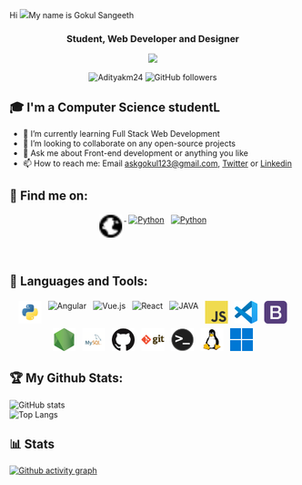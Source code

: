 Hi ![](https://user-images.githubusercontent.com/18350557/176309783-0785949b-9127-417c-8b55-ab5a4333674e.gif)My name is Gokul Sangeeth
<h3 align="center">Student, Web Developer and Designer</h3>
<p align="center"><img src="https://media.giphy.com/media/dxn6fRlTIShoeBr69N/giphy.gif" width="100px"></p>
<p align="center"> <img src="https://komarev.com/ghpvc/?username=adityakm24&label=Profile%20views&color=0e75b6&style=flat" alt="Adityakm24" /> 
<img alt="GitHub followers" src="https://img.shields.io/github/followers/gokulsgh?style=social"/>
</p>



## 🎓 I'm a Computer Science studentL
- 🌱 I’m currently learning Full Stack Web Development
- 👯 I’m looking to collaborate on any open-source projects
- 💬 Ask me about Front-end development or anything you like
- 📫 How to reach me: Email <a href="mailto: askgokul123@gmail.com">askgokul123@gmail.com</a>, <a href="https://twitter.com/Adityakm24"> Twitter</a> or <a href="www.linkedin.com/in/gokul-sangeeth-381182252/">Linkedin</a>

## :email: Find me on:
<p align="center">
 <a href="https://gokulsgh.github.io/" target="_blank" rel="noopener noreferrer"> <img src="https://raw.githubusercontent.com/iconic/open-iconic/master/svg/globe.svg" alt="Python" height="40" style="vertical-align:top; margin:4px"> </a>
 <a href="www.linkedin.com/in/gokul-sangeeth-381182252/" target="_blank" rel="noopener noreferrer"> <img src="https://cdn.jsdelivr.net/npm/simple-icons@v3/icons/linkedin.svg" alt="Python" height="40" style="vertical-align:top; margin:4px"></a>
 <a href="5svdnol2@anonaddy.me"> <img src="https://cdn.jsdelivr.net/npm/simple-icons@v3/icons/gmail.svg" alt="Python" height="40" style="vertical-align:top; margin:4px"></a>
</p>

<br />

## 🧰 Languages and Tools:
<p align="center">
<img src="https://raw.githubusercontent.com/github/explore/80688e429a7d4ef2fca1e82350fe8e3517d3494d/topics/python/python.png" alt="Python" height="40" style="vertical-align:top; margin:4px">
<img src="https://cdn.svgporn.com/logos/angular-icon.svg" alt="Angular" height="40" style="vertical-align:top; margin:4px">
<img src="https://cdn.svgporn.com/logos/vue.svg" alt="Vue.js" height="40" style="vertical-align:top; margin:4px">
<img src="https://cdn.svgporn.com/logos/react.svg" alt="React" height="40" style="vertical-align:top; margin:4px">
<img src="https://cdn.svgporn.com/logos/java.svg" alt="JAVA" height="40" style="vertical-align:top; margin:4px">
<img src="https://raw.githubusercontent.com/github/explore/80688e429a7d4ef2fca1e82350fe8e3517d3494d/topics/javascript/javascript.png" alt="Javascript" height="40" style="vertical-align:top; margin:4px">
<img src="https://raw.githubusercontent.com/github/explore/80688e429a7d4ef2fca1e82350fe8e3517d3494d/topics/visual-studio-code/visual-studio-code.png" alt="VS Code" height="40" style="vertical-align:top; margin:4px">
<img src="https://raw.githubusercontent.com/github/explore/80688e429a7d4ef2fca1e82350fe8e3517d3494d/topics/bootstrap/bootstrap.png" alt="Bootstrap" height="40" style="vertical-align:top; margin:4px">
<img src="https://raw.githubusercontent.com/github/explore/80688e429a7d4ef2fca1e82350fe8e3517d3494d/topics/nodejs/nodejs.png" alt="NodeJS" height="40" style="vertical-align:top; margin:4px">
<img src="https://raw.githubusercontent.com/github/explore/80688e429a7d4ef2fca1e82350fe8e3517d3494d/topics/mysql/mysql.png" alt="MySQL" height="40" style="vertical-align:top; margin:4px">
<img src="https://raw.githubusercontent.com/github/explore/78df643247d429f6cc873026c0622819ad797942/topics/github/github.png" alt="Github" height="40" style="vertical-align:top; margin:4px">
<img src="https://raw.githubusercontent.com/github/explore/80688e429a7d4ef2fca1e82350fe8e3517d3494d/topics/git/git.png" alt="Git" height="40" style="vertical-align:top; margin:4px">
<img src="https://raw.githubusercontent.com/github/explore/80688e429a7d4ef2fca1e82350fe8e3517d3494d/topics/terminal/terminal.png" alt="Terminal" height="40" style="vertical-align:top; margin:4px">
<img src="https://raw.githubusercontent.com/github/explore/80688e429a7d4ef2fca1e82350fe8e3517d3494d/topics/linux/linux.png" alt="Linux" height="40" style="vertical-align:top; margin:4px" alt="Windows" height="40" style="vertical-align:top; margin:4px">
<img src="https://raw.githubusercontent.com/github/explore/80688e429a7d4ef2fca1e82350fe8e3517d3494d/topics/windows/windows.png" alt="Windows" height="40" style="vertical-align:top; margin:4px">
</p>

## :trophy: My Github Stats:
![GitHub stats](https://github-readme-stats.vercel.app/api?username=gokulsgh&show_icons=true&theme=tokyonight)<br>
![Top Langs](https://github-readme-stats.vercel.app/api/top-langs/?username=gokulsgh&theme=tokyonight)
<h2>📊 Stats</h2>

[![Github activity graph](https://github-readme-activity-graph.vercel.app/graph?username=gokulsgh&theme=merko&hide_border=true)](https://github.com/ashutosh00710/github-readme-activity-graph)


